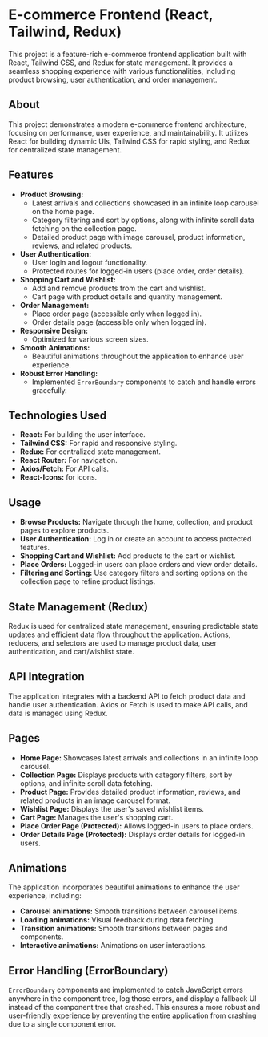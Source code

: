# E-commerce Frontend (React, Tailwind, Redux)

This project is a feature-rich e-commerce frontend application built with React, Tailwind CSS, and Redux for state management. It provides a seamless shopping experience with various functionalities, including product browsing, user authentication, and order management.

## About

This project demonstrates a modern e-commerce frontend architecture, focusing on performance, user experience, and maintainability. It utilizes React for building dynamic UIs, Tailwind CSS for rapid styling, and Redux for centralized state management.

## Features

* **Product Browsing:**
    * Latest arrivals and collections showcased in an infinite loop carousel on the home page.
    * Category filtering and sort by options, along with infinite scroll data fetching on the collection page.
    * Detailed product page with image carousel, product information, reviews, and related products.
* **User Authentication:**
    * User login and logout functionality.
    * Protected routes for logged-in users (place order, order details).
* **Shopping Cart and Wishlist:**
    * Add and remove products from the cart and wishlist.
    * Cart page with product details and quantity management.
* **Order Management:**
    * Place order page (accessible only when logged in).
    * Order details page (accessible only when logged in).
* **Responsive Design:**
    * Optimized for various screen sizes.
* **Smooth Animations:**
    * Beautiful animations throughout the application to enhance user experience.
* **Robust Error Handling:**
    * Implemented `ErrorBoundary` components to catch and handle errors gracefully.


## Technologies Used

* **React:** For building the user interface.
* **Tailwind CSS:** For rapid and responsive styling.
* **Redux:** For centralized state management.
* **React Router:** For navigation.
* **Axios/Fetch:** For API calls.
* **React-Icons:** for icons.

## Usage

* **Browse Products:** Navigate through the home, collection, and product pages to explore products.
* **User Authentication:** Log in or create an account to access protected features.
* **Shopping Cart and Wishlist:** Add products to the cart or wishlist.
* **Place Orders:** Logged-in users can place orders and view order details.
* **Filtering and Sorting:** Use category filters and sorting options on the collection page to refine product listings.

## State Management (Redux)

Redux is used for centralized state management, ensuring predictable state updates and efficient data flow throughout the application. Actions, reducers, and selectors are used to manage product data, user authentication, and cart/wishlist state.

## API Integration

The application integrates with a backend API to fetch product data and handle user authentication. Axios or Fetch is used to make API calls, and data is managed using Redux.

## Pages

* **Home Page:** Showcases latest arrivals and collections in an infinite loop carousel.
* **Collection Page:** Displays products with category filters, sort by options, and infinite scroll data fetching.
* **Product Page:** Provides detailed product information, reviews, and related products in an image carousel format.
* **Wishlist Page:** Displays the user's saved wishlist items.
* **Cart Page:** Manages the user's shopping cart.
* **Place Order Page (Protected):** Allows logged-in users to place orders.
* **Order Details Page (Protected):** Displays order details for logged-in users.

## Animations

The application incorporates beautiful animations to enhance the user experience, including:

* **Carousel animations:** Smooth transitions between carousel items.
* **Loading animations:** Visual feedback during data fetching.
* **Transition animations:** Smooth transitions between pages and components.
* **Interactive animations:** Animations on user interactions.

## Error Handling (ErrorBoundary)

`ErrorBoundary` components are implemented to catch JavaScript errors anywhere in the component tree, log those errors, and display a fallback UI instead of the component tree that crashed. This ensures a more robust and user-friendly experience by preventing the entire application from crashing due to a single component error.
